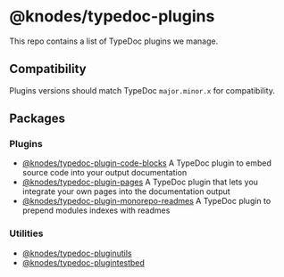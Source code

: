 # @knodes/typedoc-plugins

This repo contains a list of TypeDoc plugins we manage.

## Compatibility

Plugins versions should match TypeDoc `major.minor.x` for compatibility.

## Packages

### Plugins

* [@knodes/typedoc-plugin-code-blocks](./packages/plugin-code-blocks/)
  A TypeDoc plugin to embed source code into your output documentation
* [@knodes/typedoc-plugin-pages](./packages/plugin-pages/)
  A TypeDoc plugin that lets you integrate your own pages into the documentation output
* [@knodes/typedoc-plugin-monorepo-readmes](./packages/plugin-monorepo-readmes/)
  A TypeDoc plugin to prepend modules indexes with readmes

### Utilities

* [@knodes/typedoc-pluginutils](./packages/pluginutils/)
* [@knodes/typedoc-plugintestbed](./packages/plugintestbed/)